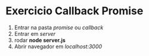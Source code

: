 # Exercicio Callback Promise

1. Entrar na pasta *promise* ou *callback* 
2. Entrar em *server*
3. rodar **node server.js**
4. Abrir navegador em *localhost:3000*